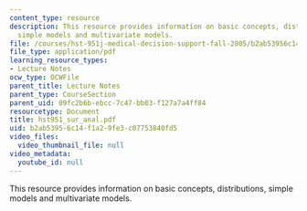 ```yaml
---
content_type: resource
description: This resource provides information on basic concepts, distributions,
  simple models and multivariate models.
file: /courses/hst-951j-medical-decision-support-fall-2005/b2ab53956c14f1a29fe3c07753840fd5_hst951_sur_anal.pdf
file_type: application/pdf
learning_resource_types:
- Lecture Notes
ocw_type: OCWFile
parent_title: Lecture Notes
parent_type: CourseSection
parent_uid: 09fc2b6b-ebcc-7c47-bb03-f127a7a4ff84
resourcetype: Document
title: hst951_sur_anal.pdf
uid: b2ab5395-6c14-f1a2-9fe3-c07753840fd5
video_files:
  video_thumbnail_file: null
video_metadata:
  youtube_id: null
---
```

This resource provides information on basic concepts, distributions, simple models and multivariate models.


